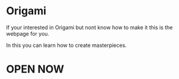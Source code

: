 # Origami
If your interested in Origami but nont know how to make it this is the webpage for you.
 
 In this you can learn how to create masterpieces. 
 
  # OPEN NOW 
